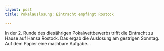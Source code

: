 ```yaml
---
layout: post
title: Pokalauslosung: Eintracht empfängt Rostock

---
```


In der 2. Runde des diesjährigen Pokalwettbewerbs trifft die Eintracht zu Hause auf Hansa Rostock. Das ergab die Auslosung am gestrigen Sonntag. Auf dem Papier eine machbare Aufgabe...



